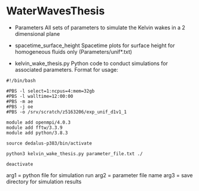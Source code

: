 # WaterWavesThesis

- Parameters
All sets of parameters to simulate the Kelvin wakes in a 2 dimensional plane

- spacetime_surface_height
Spacetime plots for surface height for homogeneous fluids only (Parameters/unif*.txt)

- kelvin_wake_thesis.py
Python code to conduct simulations for associated parameters. Format for usage:

```pbs
#!/bin/bash

#PBS -l select=1:ncpus=4:mem=32gb
#PBS -l walltime=12:00:00
#PBS -m ae
#PBS -j oe
#PBS -o /srv/scratch/z5163206/exp_unif_d1v1_1

module add openmpi/4.0.3
module add fftw/3.3.9
module add python/3.8.3

source dedalus-p383/bin/activate

python3 kelvin_wake_thesis.py parameter_file.txt ./

deactivate
```

arg1 = python file for simulation run
arg2 = parameter file name
arg3 = save directory for simulation results

